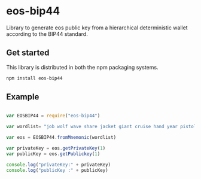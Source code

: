 # eos-bip44
Library to generate eos public key from a hierarchical deterministic wallet according to the BIP44 standard.

## Get started
This library is distributed in both the npm packaging systems.

```sh
npm install eos-bip44

```

## Example

```javascript

var EOSBIP44 = require("eos-bip44")

var wordlist= "job wolf wave share jacket giant cruise hand year pistol brave flush"

var eos = EOSBIP44.fromMnemonic(wordlist)

var privateKey = eos.getPrivateKey(1)
var publicKey = eos.getPublickey(1)

console.log("privateKey:" + privateKey)
console.log("publicKey :" + publicKey)

```
